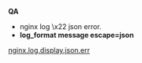 **QA**

- nginx log \x22 json error.
- **log_format message escape=json**

[nginx.log.display.json.err]( https://stackoverflow.com/questions/30361486/nginx-logging-request-body-as-hexadecimal)
